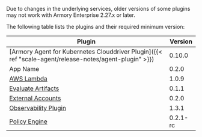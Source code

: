 Due to changes in the underlying services, older versions of some plugins may not work with Armory Enterprise 2.27.x or later.

The following table lists the plugins and their required minimum version:

|  Plugin |  Version  |
|---------|-----------|
| [Armory Agent for Kubernetes Clouddriver Plugin]({{< ref "scale-agent/release-notes/agent-plugin" >}}) | 0.10.0 | 
| App Name | 0.2.0 |
| [AWS Lambda](https://github.com/spinnaker-plugins/aws-lambda-deployment-plugin-spinnaker/releases) | 1.0.9   |
| [Evaluate Artifacts](https://github.com/armory-plugins/evaluate-artifacts-releases/releases) | 0.1.1 |
| [External Accounts](https://github.com/armory-plugins/external-accounts/releases) | 0.2.0 |
| [Observability Plugin](https://github.com/armory-plugins/armory-observability-plugin/releases) | 1.3.1 |
| [Policy Engine](https://github.com/armory-plugins/policy-engine-releases/releases) | 0.2.1-rc |
